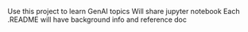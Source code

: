 Use this project to learn GenAI topics
Will share jupyter notebook
Each <notebookName>.README will have background info and reference doc
